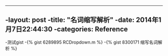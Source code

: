 ----
-layout: post
-title:  "名词缩写解析"
-date:   2014年1月7日22:44:30
-categories: Reference
----
-测试gist
-{% gist 6289895 RCDropdown.m %}
-{% gist 8300171 缩写名词解析 %}
